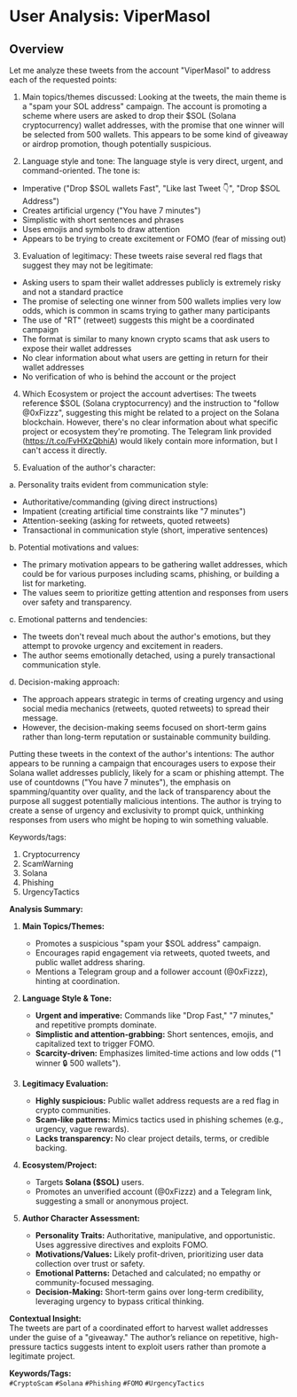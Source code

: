 # User Analysis: ViperMasol

## Overview

<think>
Let me analyze these tweets from the account "ViperMasol" to address each of the requested points:

1. Main topics/themes discussed:
Looking at the tweets, the main theme is a "spam your SOL address" campaign. The account is promoting a scheme where users are asked to drop their $SOL (Solana cryptocurrency) wallet addresses, with the promise that one winner will be selected from 500 wallets. This appears to be some kind of giveaway or airdrop promotion, though potentially suspicious.

2. Language style and tone:
The language style is very direct, urgent, and command-oriented. The tone is:
- Imperative ("Drop $SOL wallets Fast", "Like last Tweet 👇", "Drop $SOL Address")
- Creates artificial urgency ("You have 7 minutes")
- Simplistic with short sentences and phrases
- Uses emojis and symbols to draw attention
- Appears to be trying to create excitement or FOMO (fear of missing out)

3. Evaluation of legitimacy:
These tweets raise several red flags that suggest they may not be legitimate:
- Asking users to spam their wallet addresses publicly is extremely risky and not a standard practice
- The promise of selecting one winner from 500 wallets implies very low odds, which is common in scams trying to gather many participants
- The use of "RT" (retweet) suggests this might be a coordinated campaign
- The format is similar to many known crypto scams that ask users to expose their wallet addresses
- No clear information about what users are getting in return for their wallet addresses
- No verification of who is behind the account or the project

4. Which Ecosystem or project the account advertises:
The tweets reference $SOL (Solana cryptocurrency) and the instruction to "follow @0xFizzz", suggesting this might be related to a project on the Solana blockchain. However, there's no clear information about what specific project or ecosystem they're promoting. The Telegram link provided (https://t.co/FvHXzQbhiA) would likely contain more information, but I can't access it directly.

5. Evaluation of the author's character:

a. Personality traits evident from communication style:
- Authoritative/commanding (giving direct instructions)
- Impatient (creating artificial time constraints like "7 minutes")
- Attention-seeking (asking for retweets, quoted retweets)
- Transactional in communication style (short, imperative sentences)

b. Potential motivations and values:
- The primary motivation appears to be gathering wallet addresses, which could be for various purposes including scams, phishing, or building a list for marketing.
- The values seem to prioritize getting attention and responses from users over safety and transparency.

c. Emotional patterns and tendencies:
- The tweets don't reveal much about the author's emotions, but they attempt to provoke urgency and excitement in readers.
- The author seems emotionally detached, using a purely transactional communication style.

d. Decision-making approach:
- The approach appears strategic in terms of creating urgency and using social media mechanics (retweets, quoted retweets) to spread their message.
- However, the decision-making seems focused on short-term gains rather than long-term reputation or sustainable community building.

Putting these tweets in the context of the author's intentions:
The author appears to be running a campaign that encourages users to expose their Solana wallet addresses publicly, likely for a scam or phishing attempt. The use of countdowns ("You have 7 minutes"), the emphasis on spamming/quantity over quality, and the lack of transparency about the purpose all suggest potentially malicious intentions. The author is trying to create a sense of urgency and exclusivity to prompt quick, unthinking responses from users who might be hoping to win something valuable.

Keywords/tags:
1. Cryptocurrency
2. ScamWarning
3. Solana
4. Phishing
5. UrgencyTactics
</think>

**Analysis Summary:**

1. **Main Topics/Themes:**  
   - Promotes a suspicious "spam your $SOL address" campaign.  
   - Encourages rapid engagement via retweets, quoted tweets, and public wallet address sharing.  
   - Mentions a Telegram group and a follower account (@0xFizzz), hinting at coordination.  

2. **Language Style & Tone:**  
   - **Urgent and imperative:** Commands like "Drop Fast," "7 minutes," and repetitive prompts dominate.  
   - **Simplistic and attention-grabbing:** Short sentences, emojis, and capitalized text to trigger FOMO.  
   - **Scarcity-driven:** Emphasizes limited-time actions and low odds ("1 winner 🔒 500 wallets").  

3. **Legitimacy Evaluation:**  
   - **Highly suspicious:** Public wallet address requests are a red flag in crypto communities.  
   - **Scam-like patterns:** Mimics tactics used in phishing schemes (e.g., urgency, vague rewards).  
   - **Lacks transparency:** No clear project details, terms, or credible backing.  

4. **Ecosystem/Project:**  
   - Targets **Solana ($SOL)** users.  
   - Promotes an unverified account (@0xFizzz) and a Telegram link, suggesting a small or anonymous project.  

5. **Author Character Assessment:**  
   - **Personality Traits:** Authoritative, manipulative, and opportunistic. Uses aggressive directives and exploits FOMO.  
   - **Motivations/Values:** Likely profit-driven, prioritizing user data collection over trust or safety.  
   - **Emotional Patterns:** Detached and calculated; no empathy or community-focused messaging.  
   - **Decision-Making:** Short-term gains over long-term credibility, leveraging urgency to bypass critical thinking.  

**Contextual Insight:**  
The tweets are part of a coordinated effort to harvest wallet addresses under the guise of a "giveaway." The author’s reliance on repetitive, high-pressure tactics suggests intent to exploit users rather than promote a legitimate project.  

**Keywords/Tags:**  
`#CryptoScam` `#Solana` `#Phishing` `#FOMO` `#UrgencyTactics`